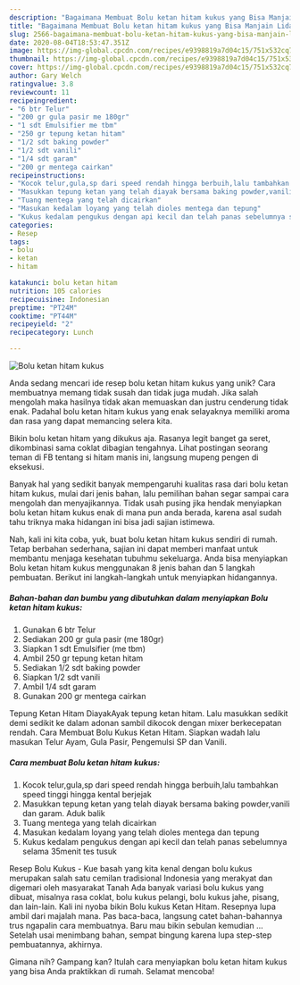 ```yaml
---
description: "Bagaimana Membuat Bolu ketan hitam kukus yang Bisa Manjain Lidah"
title: "Bagaimana Membuat Bolu ketan hitam kukus yang Bisa Manjain Lidah"
slug: 2566-bagaimana-membuat-bolu-ketan-hitam-kukus-yang-bisa-manjain-lidah
date: 2020-08-04T18:53:47.351Z
image: https://img-global.cpcdn.com/recipes/e9398819a7d04c15/751x532cq70/bolu-ketan-hitam-kukus-foto-resep-utama.jpg
thumbnail: https://img-global.cpcdn.com/recipes/e9398819a7d04c15/751x532cq70/bolu-ketan-hitam-kukus-foto-resep-utama.jpg
cover: https://img-global.cpcdn.com/recipes/e9398819a7d04c15/751x532cq70/bolu-ketan-hitam-kukus-foto-resep-utama.jpg
author: Gary Welch
ratingvalue: 3.8
reviewcount: 11
recipeingredient:
- "6 btr Telur"
- "200 gr gula pasir me 180gr"
- "1 sdt Emulsifier me tbm"
- "250 gr tepung ketan hitam"
- "1/2 sdt baking powder"
- "1/2 sdt vanili"
- "1/4 sdt garam"
- "200 gr mentega cairkan"
recipeinstructions:
- "Kocok telur,gula,sp dari speed rendah hingga berbuih,lalu tambahkan speed tinggi hingga kental berjejak"
- "Masukkan tepung ketan yang telah diayak bersama baking powder,vanili dan garam. Aduk balik"
- "Tuang mentega yang telah dicairkan"
- "Masukan kedalam loyang yang telah dioles mentega dan tepung"
- "Kukus kedalam pengukus dengan api kecil dan telah panas sebelumnya selama 35menit tes tusuk"
categories:
- Resep
tags:
- bolu
- ketan
- hitam

katakunci: bolu ketan hitam 
nutrition: 105 calories
recipecuisine: Indonesian
preptime: "PT24M"
cooktime: "PT44M"
recipeyield: "2"
recipecategory: Lunch

---
```



![Bolu ketan hitam kukus](https://img-global.cpcdn.com/recipes/e9398819a7d04c15/751x532cq70/bolu-ketan-hitam-kukus-foto-resep-utama.jpg)

Anda sedang mencari ide resep bolu ketan hitam kukus yang unik? Cara membuatnya memang tidak susah dan tidak juga mudah. Jika salah mengolah maka hasilnya tidak akan memuaskan dan justru cenderung tidak enak. Padahal bolu ketan hitam kukus yang enak selayaknya memiliki aroma dan rasa yang dapat memancing selera kita.

Bikin bolu ketan hitam yang dikukus aja. Rasanya legit banget ga seret, dikombinasi sama coklat dibagian tengahnya. Lihat postingan seorang teman di FB tentang si hitam manis ini, langsung mupeng pengen di eksekusi.

Banyak hal yang sedikit banyak mempengaruhi kualitas rasa dari bolu ketan hitam kukus, mulai dari jenis bahan, lalu pemilihan bahan segar sampai cara mengolah dan menyajikannya. Tidak usah pusing jika hendak menyiapkan bolu ketan hitam kukus enak di mana pun anda berada, karena asal sudah tahu triknya maka hidangan ini bisa jadi sajian istimewa.


Nah, kali ini kita coba, yuk, buat bolu ketan hitam kukus sendiri di rumah. Tetap berbahan sederhana, sajian ini dapat memberi manfaat untuk membantu menjaga kesehatan tubuhmu sekeluarga. Anda bisa menyiapkan Bolu ketan hitam kukus menggunakan 8 jenis bahan dan 5 langkah pembuatan. Berikut ini langkah-langkah untuk menyiapkan hidangannya.

<!--inarticleads1-->

##### Bahan-bahan dan bumbu yang dibutuhkan dalam menyiapkan Bolu ketan hitam kukus:

1. Gunakan 6 btr Telur
1. Sediakan 200 gr gula pasir (me 180gr)
1. Siapkan 1 sdt Emulsifier (me tbm)
1. Ambil 250 gr tepung ketan hitam
1. Sediakan 1/2 sdt baking powder
1. Siapkan 1/2 sdt vanili
1. Ambil 1/4 sdt garam
1. Gunakan 200 gr mentega cairkan


Tepung Ketan Hitam DiayakAyak tepung ketan hitam. Lalu masukkan sedikit demi sedikit ke dalam adonan sambil dikocok dengan mixer berkecepatan rendah. Cara Membuat Bolu Kukus Ketan Hitam. Siapkan wadah lalu masukan Telur Ayam, Gula Pasir, Pengemulsi SP dan Vanili. 

<!--inarticleads2-->

##### Cara membuat Bolu ketan hitam kukus:

1. Kocok telur,gula,sp dari speed rendah hingga berbuih,lalu tambahkan speed tinggi hingga kental berjejak
1. Masukkan tepung ketan yang telah diayak bersama baking powder,vanili dan garam. Aduk balik
1. Tuang mentega yang telah dicairkan
1. Masukan kedalam loyang yang telah dioles mentega dan tepung
1. Kukus kedalam pengukus dengan api kecil dan telah panas sebelumnya selama 35menit tes tusuk


Resep Bolu Kukus - Kue basah yang kita kenal dengan bolu kukus merupakan salah satu cemilan tradisional Indonesia yang merakyat dan digemari oleh masyarakat Tanah Ada banyak variasi bolu kukus yang dibuat, misalnya rasa coklat, bolu kukus pelangi, bolu kukus jahe, pisang, dan lain-lain. Kali ini nyoba bikin Bolu kukus Ketan Hitam. Resepnya lupa ambil dari majalah mana. Pas baca-baca, langsung catet bahan-bahannya trus ngapalin cara membuatnya. Baru mau bikin sebulan kemudian … Setelah usai menimbang bahan, sempat bingung karena lupa step-step pembuatannya, akhirnya. 

Gimana nih? Gampang kan? Itulah cara menyiapkan bolu ketan hitam kukus yang bisa Anda praktikkan di rumah. Selamat mencoba!
